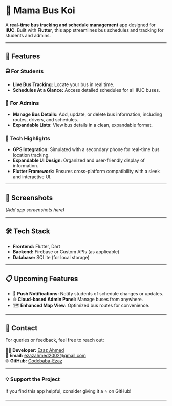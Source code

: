 # 🚌 **Mama Bus Koi**  
A **real-time bus tracking and schedule management** app designed for **IIUC**. Built with **Flutter**, this app streamlines bus schedules and tracking for students and admins.  

---

## 🌟 **Features**  

### 🚍 **For Students**  
- **Live Bus Tracking:** Locate your bus in real time.  
- **Schedules At a Glance:** Access detailed schedules for all IIUC buses.  

### 🔑 **For Admins**  
- **Manage Bus Details:** Add, update, or delete bus information, including routes, drivers, and schedules.  
- **Expandable Lists:** View bus details in a clean, expandable format.  

### 📍 **Tech Highlights**  
- **GPS Integration:** Simulated with a secondary phone for real-time bus location tracking.  
- **Expandable UI Design:** Organized and user-friendly display of information.  
- **Flutter Framework:** Ensures cross-platform compatibility with a sleek and interactive UI.  

---

## 🎨 **Screenshots**  
*(Add app screenshots here)*  

---

## 🛠️ **Tech Stack**  
- **Frontend:** Flutter, Dart  
- **Backend:** Firebase or Custom APIs (as applicable)  
- **Database:** SQLite (for local storage)  

---

## 📋 **Upcoming Features**  
- 🔔 **Push Notifications:** Notify students of schedule changes or updates.  
- 🌐 **Cloud-based Admin Panel:** Manage buses from anywhere.  
- 🗺️ **Enhanced Map View:** Optimized bus routes for convenience.  

---

## 💬 **Contact**  
For queries or feedback, feel free to reach out:  

👨‍💻 **Developer:** [Ezaz Ahmed](https://facebook.com/ezazahmed02)  
📧 **Email:** [ezazahmed2002@gmail.com](mailto:ezazahmed2002@gmail.com)  
🌐 **GitHub:** [Codebaba-Ezaz](https://github.com/Codebaba-Ezaz)  

---

### 💡 **Support the Project**  
If you find this app helpful, consider giving it a ⭐ on GitHub!  

---
